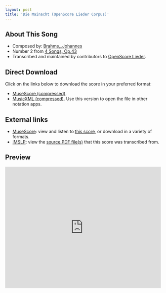 ```yaml
---
layout: post
title: 'Die Mainacht (OpenScore Lieder Corpus)'
---
```


## About This Song

- Composed by: [Brahms,_Johannes](https://fourscoreandmore.org/openscore/lieder/Brahms,_Johannes)
- Number 2 from [4 Songs, Op.43](https://fourscoreandmore.org/openscore/lieder/Brahms,_Johannes/4_Songs,_Op.43)
- Transcribed and maintained by contributors to [OpenScore Lieder].

[OpenScore Lieder]: https://musescore.com/openscore-lieder-corpus

## Direct Download

Click on the links below to download the score in your preferred format:
- [MuseScore (compressed)](https://github.com/openscore/lieder/blob/main/scores/Brahms,_Johannes/4_Songs,_Op.43/2_Die_Mainacht/lc5153947.mscz?raw=true).
- [MusicXML (compressed)](https://github.com/openscore/lieder/blob/main/scores/Brahms,_Johannes/4_Songs,_Op.43/2_Die_Mainacht/lc5153947.mxl?raw=true). Use this version to open the file in other notation apps.

## External links

- [MuseScore]: view and listen to [this score][MuseScore], or download in a variety of formats.
- [IMSLP]: view the [source PDF file(s)][IMSLP] that this score was transcribed from.

[MuseScore]: https://musescore.com/score/5153947
[IMSLP]: https://imslp.org/wiki/Special:ReverseLookup/79666

## Preview

<iframe width="100%" height="394" src="https://musescore.com/openscore-lieder-corpus/scores/5153947/embed" frameborder="0" allowfullscreen allow="autoplay; fullscreen"></iframe>
